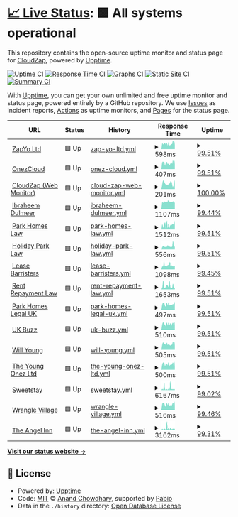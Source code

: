 # [📈 Live Status](https://cloudzap.onezcloud.uk): <!--live status--> **🟩 All systems operational**

This repository contains the open-source uptime monitor and status page for [CloudZap](https://cloudzap.onezcloud.uk), powered by [Upptime](https://github.com/upptime/upptime).

[![Uptime CI](https://github.com/ZapYo-Ltd/CloudZap/workflows/Uptime%20CI/badge.svg)](https://github.com/ZapYo-Ltd/CloudZap/actions?query=workflow%3A%22Uptime+CI%22)
[![Response Time CI](https://github.com/ZapYo-Ltd/CloudZap/workflows/Response%20Time%20CI/badge.svg)](https://github.com/ZapYo-Ltd/CloudZap/actions?query=workflow%3A%22Response+Time+CI%22)
[![Graphs CI](https://github.com/ZapYo-Ltd/CloudZap/workflows/Graphs%20CI/badge.svg)](https://github.com/ZapYo-Ltd/CloudZap/actions?query=workflow%3A%22Graphs+CI%22)
[![Static Site CI](https://github.com/ZapYo-Ltd/CloudZap/workflows/Static%20Site%20CI/badge.svg)](https://github.com/ZapYo-Ltd/CloudZap/actions?query=workflow%3A%22Static+Site+CI%22)
[![Summary CI](https://github.com/ZapYo-Ltd/CloudZap/workflows/Summary%20CI/badge.svg)](https://github.com/ZapYo-Ltd/CloudZap/actions?query=workflow%3A%22Summary+CI%22)

With [Upptime](https://upptime.js.org), you can get your own unlimited and free uptime monitor and status page, powered entirely by a GitHub repository. We use [Issues](https://github.com/ZapYo-Ltd/CloudZap/issues) as incident reports, [Actions](https://github.com/ZapYo-Ltd/CloudZap/actions) as uptime monitors, and [Pages](https://cloudzap.onezcloud.uk) for the status page.

<!--start: status pages-->
<!-- This summary is generated by Upptime (https://github.com/upptime/upptime) -->
<!-- Do not edit this manually, your changes will be overwritten -->
<!-- prettier-ignore -->
| URL | Status | History | Response Time | Uptime |
| --- | ------ | ------- | ------------- | ------ |
| <img alt="" src="https://icons.duckduckgo.com/ip3/zapyo.uk.ico" height="13"> [ZapYo Ltd](https://zapyo.uk) | 🟩 Up | [zap-yo-ltd.yml](https://github.com/ZapYo-Ltd/CloudZap/commits/HEAD/history/zap-yo-ltd.yml) | <details><summary><img alt="Response time graph" src="./graphs/zap-yo-ltd/response-time-week.png" height="20"> 598ms</summary><br><a href="https://cloudzap.onezcloud.uk/history/zap-yo-ltd"><img alt="Response time 609" src="https://img.shields.io/endpoint?url=https%3A%2F%2Fraw.githubusercontent.com%2FZapYo-Ltd%2FCloudZap%2FHEAD%2Fapi%2Fzap-yo-ltd%2Fresponse-time.json"></a><br><a href="https://cloudzap.onezcloud.uk/history/zap-yo-ltd"><img alt="24-hour response time 833" src="https://img.shields.io/endpoint?url=https%3A%2F%2Fraw.githubusercontent.com%2FZapYo-Ltd%2FCloudZap%2FHEAD%2Fapi%2Fzap-yo-ltd%2Fresponse-time-day.json"></a><br><a href="https://cloudzap.onezcloud.uk/history/zap-yo-ltd"><img alt="7-day response time 598" src="https://img.shields.io/endpoint?url=https%3A%2F%2Fraw.githubusercontent.com%2FZapYo-Ltd%2FCloudZap%2FHEAD%2Fapi%2Fzap-yo-ltd%2Fresponse-time-week.json"></a><br><a href="https://cloudzap.onezcloud.uk/history/zap-yo-ltd"><img alt="30-day response time 612" src="https://img.shields.io/endpoint?url=https%3A%2F%2Fraw.githubusercontent.com%2FZapYo-Ltd%2FCloudZap%2FHEAD%2Fapi%2Fzap-yo-ltd%2Fresponse-time-month.json"></a><br><a href="https://cloudzap.onezcloud.uk/history/zap-yo-ltd"><img alt="1-year response time 609" src="https://img.shields.io/endpoint?url=https%3A%2F%2Fraw.githubusercontent.com%2FZapYo-Ltd%2FCloudZap%2FHEAD%2Fapi%2Fzap-yo-ltd%2Fresponse-time-year.json"></a></details> | <details><summary><a href="https://cloudzap.onezcloud.uk/history/zap-yo-ltd">99.51%</a></summary><a href="https://cloudzap.onezcloud.uk/history/zap-yo-ltd"><img alt="All-time uptime 99.80%" src="https://img.shields.io/endpoint?url=https%3A%2F%2Fraw.githubusercontent.com%2FZapYo-Ltd%2FCloudZap%2FHEAD%2Fapi%2Fzap-yo-ltd%2Fuptime.json"></a><br><a href="https://cloudzap.onezcloud.uk/history/zap-yo-ltd"><img alt="24-hour uptime 100.00%" src="https://img.shields.io/endpoint?url=https%3A%2F%2Fraw.githubusercontent.com%2FZapYo-Ltd%2FCloudZap%2FHEAD%2Fapi%2Fzap-yo-ltd%2Fuptime-day.json"></a><br><a href="https://cloudzap.onezcloud.uk/history/zap-yo-ltd"><img alt="7-day uptime 99.51%" src="https://img.shields.io/endpoint?url=https%3A%2F%2Fraw.githubusercontent.com%2FZapYo-Ltd%2FCloudZap%2FHEAD%2Fapi%2Fzap-yo-ltd%2Fuptime-week.json"></a><br><a href="https://cloudzap.onezcloud.uk/history/zap-yo-ltd"><img alt="30-day uptime 99.80%" src="https://img.shields.io/endpoint?url=https%3A%2F%2Fraw.githubusercontent.com%2FZapYo-Ltd%2FCloudZap%2FHEAD%2Fapi%2Fzap-yo-ltd%2Fuptime-month.json"></a><br><a href="https://cloudzap.onezcloud.uk/history/zap-yo-ltd"><img alt="1-year uptime 99.80%" src="https://img.shields.io/endpoint?url=https%3A%2F%2Fraw.githubusercontent.com%2FZapYo-Ltd%2FCloudZap%2FHEAD%2Fapi%2Fzap-yo-ltd%2Fuptime-year.json"></a></details>
| <img alt="" src="https://icons.duckduckgo.com/ip3/onezcloud.uk.ico" height="13"> [OnezCloud](https://onezcloud.uk) | 🟩 Up | [onez-cloud.yml](https://github.com/ZapYo-Ltd/CloudZap/commits/HEAD/history/onez-cloud.yml) | <details><summary><img alt="Response time graph" src="./graphs/onez-cloud/response-time-week.png" height="20"> 407ms</summary><br><a href="https://cloudzap.onezcloud.uk/history/onez-cloud"><img alt="Response time 388" src="https://img.shields.io/endpoint?url=https%3A%2F%2Fraw.githubusercontent.com%2FZapYo-Ltd%2FCloudZap%2FHEAD%2Fapi%2Fonez-cloud%2Fresponse-time.json"></a><br><a href="https://cloudzap.onezcloud.uk/history/onez-cloud"><img alt="24-hour response time 568" src="https://img.shields.io/endpoint?url=https%3A%2F%2Fraw.githubusercontent.com%2FZapYo-Ltd%2FCloudZap%2FHEAD%2Fapi%2Fonez-cloud%2Fresponse-time-day.json"></a><br><a href="https://cloudzap.onezcloud.uk/history/onez-cloud"><img alt="7-day response time 407" src="https://img.shields.io/endpoint?url=https%3A%2F%2Fraw.githubusercontent.com%2FZapYo-Ltd%2FCloudZap%2FHEAD%2Fapi%2Fonez-cloud%2Fresponse-time-week.json"></a><br><a href="https://cloudzap.onezcloud.uk/history/onez-cloud"><img alt="30-day response time 392" src="https://img.shields.io/endpoint?url=https%3A%2F%2Fraw.githubusercontent.com%2FZapYo-Ltd%2FCloudZap%2FHEAD%2Fapi%2Fonez-cloud%2Fresponse-time-month.json"></a><br><a href="https://cloudzap.onezcloud.uk/history/onez-cloud"><img alt="1-year response time 388" src="https://img.shields.io/endpoint?url=https%3A%2F%2Fraw.githubusercontent.com%2FZapYo-Ltd%2FCloudZap%2FHEAD%2Fapi%2Fonez-cloud%2Fresponse-time-year.json"></a></details> | <details><summary><a href="https://cloudzap.onezcloud.uk/history/onez-cloud">99.51%</a></summary><a href="https://cloudzap.onezcloud.uk/history/onez-cloud"><img alt="All-time uptime 99.82%" src="https://img.shields.io/endpoint?url=https%3A%2F%2Fraw.githubusercontent.com%2FZapYo-Ltd%2FCloudZap%2FHEAD%2Fapi%2Fonez-cloud%2Fuptime.json"></a><br><a href="https://cloudzap.onezcloud.uk/history/onez-cloud"><img alt="24-hour uptime 100.00%" src="https://img.shields.io/endpoint?url=https%3A%2F%2Fraw.githubusercontent.com%2FZapYo-Ltd%2FCloudZap%2FHEAD%2Fapi%2Fonez-cloud%2Fuptime-day.json"></a><br><a href="https://cloudzap.onezcloud.uk/history/onez-cloud"><img alt="7-day uptime 99.51%" src="https://img.shields.io/endpoint?url=https%3A%2F%2Fraw.githubusercontent.com%2FZapYo-Ltd%2FCloudZap%2FHEAD%2Fapi%2Fonez-cloud%2Fuptime-week.json"></a><br><a href="https://cloudzap.onezcloud.uk/history/onez-cloud"><img alt="30-day uptime 99.80%" src="https://img.shields.io/endpoint?url=https%3A%2F%2Fraw.githubusercontent.com%2FZapYo-Ltd%2FCloudZap%2FHEAD%2Fapi%2Fonez-cloud%2Fuptime-month.json"></a><br><a href="https://cloudzap.onezcloud.uk/history/onez-cloud"><img alt="1-year uptime 99.82%" src="https://img.shields.io/endpoint?url=https%3A%2F%2Fraw.githubusercontent.com%2FZapYo-Ltd%2FCloudZap%2FHEAD%2Fapi%2Fonez-cloud%2Fuptime-year.json"></a></details>
| <img alt="" src="https://icons.duckduckgo.com/ip3/cloudzap.onezcloud.uk.ico" height="13"> [CloudZap (Web Monitor)](https://cloudzap.onezcloud.uk) | 🟩 Up | [cloud-zap-web-monitor.yml](https://github.com/ZapYo-Ltd/CloudZap/commits/HEAD/history/cloud-zap-web-monitor.yml) | <details><summary><img alt="Response time graph" src="./graphs/cloud-zap-web-monitor/response-time-week.png" height="20"> 201ms</summary><br><a href="https://cloudzap.onezcloud.uk/history/cloud-zap-web-monitor"><img alt="Response time 205" src="https://img.shields.io/endpoint?url=https%3A%2F%2Fraw.githubusercontent.com%2FZapYo-Ltd%2FCloudZap%2FHEAD%2Fapi%2Fcloud-zap-web-monitor%2Fresponse-time.json"></a><br><a href="https://cloudzap.onezcloud.uk/history/cloud-zap-web-monitor"><img alt="24-hour response time 298" src="https://img.shields.io/endpoint?url=https%3A%2F%2Fraw.githubusercontent.com%2FZapYo-Ltd%2FCloudZap%2FHEAD%2Fapi%2Fcloud-zap-web-monitor%2Fresponse-time-day.json"></a><br><a href="https://cloudzap.onezcloud.uk/history/cloud-zap-web-monitor"><img alt="7-day response time 201" src="https://img.shields.io/endpoint?url=https%3A%2F%2Fraw.githubusercontent.com%2FZapYo-Ltd%2FCloudZap%2FHEAD%2Fapi%2Fcloud-zap-web-monitor%2Fresponse-time-week.json"></a><br><a href="https://cloudzap.onezcloud.uk/history/cloud-zap-web-monitor"><img alt="30-day response time 195" src="https://img.shields.io/endpoint?url=https%3A%2F%2Fraw.githubusercontent.com%2FZapYo-Ltd%2FCloudZap%2FHEAD%2Fapi%2Fcloud-zap-web-monitor%2Fresponse-time-month.json"></a><br><a href="https://cloudzap.onezcloud.uk/history/cloud-zap-web-monitor"><img alt="1-year response time 205" src="https://img.shields.io/endpoint?url=https%3A%2F%2Fraw.githubusercontent.com%2FZapYo-Ltd%2FCloudZap%2FHEAD%2Fapi%2Fcloud-zap-web-monitor%2Fresponse-time-year.json"></a></details> | <details><summary><a href="https://cloudzap.onezcloud.uk/history/cloud-zap-web-monitor">100.00%</a></summary><a href="https://cloudzap.onezcloud.uk/history/cloud-zap-web-monitor"><img alt="All-time uptime 99.95%" src="https://img.shields.io/endpoint?url=https%3A%2F%2Fraw.githubusercontent.com%2FZapYo-Ltd%2FCloudZap%2FHEAD%2Fapi%2Fcloud-zap-web-monitor%2Fuptime.json"></a><br><a href="https://cloudzap.onezcloud.uk/history/cloud-zap-web-monitor"><img alt="24-hour uptime 100.00%" src="https://img.shields.io/endpoint?url=https%3A%2F%2Fraw.githubusercontent.com%2FZapYo-Ltd%2FCloudZap%2FHEAD%2Fapi%2Fcloud-zap-web-monitor%2Fuptime-day.json"></a><br><a href="https://cloudzap.onezcloud.uk/history/cloud-zap-web-monitor"><img alt="7-day uptime 100.00%" src="https://img.shields.io/endpoint?url=https%3A%2F%2Fraw.githubusercontent.com%2FZapYo-Ltd%2FCloudZap%2FHEAD%2Fapi%2Fcloud-zap-web-monitor%2Fuptime-week.json"></a><br><a href="https://cloudzap.onezcloud.uk/history/cloud-zap-web-monitor"><img alt="30-day uptime 100.00%" src="https://img.shields.io/endpoint?url=https%3A%2F%2Fraw.githubusercontent.com%2FZapYo-Ltd%2FCloudZap%2FHEAD%2Fapi%2Fcloud-zap-web-monitor%2Fuptime-month.json"></a><br><a href="https://cloudzap.onezcloud.uk/history/cloud-zap-web-monitor"><img alt="1-year uptime 99.95%" src="https://img.shields.io/endpoint?url=https%3A%2F%2Fraw.githubusercontent.com%2FZapYo-Ltd%2FCloudZap%2FHEAD%2Fapi%2Fcloud-zap-web-monitor%2Fuptime-year.json"></a></details>
| <img alt="" src="https://icons.duckduckgo.com/ip3/www.ibraheemdulmeer.com.ico" height="13"> [Ibraheem Dulmeer](https://www.ibraheemdulmeer.com) | 🟩 Up | [ibraheem-dulmeer.yml](https://github.com/ZapYo-Ltd/CloudZap/commits/HEAD/history/ibraheem-dulmeer.yml) | <details><summary><img alt="Response time graph" src="./graphs/ibraheem-dulmeer/response-time-week.png" height="20"> 1107ms</summary><br><a href="https://cloudzap.onezcloud.uk/history/ibraheem-dulmeer"><img alt="Response time 1174" src="https://img.shields.io/endpoint?url=https%3A%2F%2Fraw.githubusercontent.com%2FZapYo-Ltd%2FCloudZap%2FHEAD%2Fapi%2Fibraheem-dulmeer%2Fresponse-time.json"></a><br><a href="https://cloudzap.onezcloud.uk/history/ibraheem-dulmeer"><img alt="24-hour response time 1004" src="https://img.shields.io/endpoint?url=https%3A%2F%2Fraw.githubusercontent.com%2FZapYo-Ltd%2FCloudZap%2FHEAD%2Fapi%2Fibraheem-dulmeer%2Fresponse-time-day.json"></a><br><a href="https://cloudzap.onezcloud.uk/history/ibraheem-dulmeer"><img alt="7-day response time 1107" src="https://img.shields.io/endpoint?url=https%3A%2F%2Fraw.githubusercontent.com%2FZapYo-Ltd%2FCloudZap%2FHEAD%2Fapi%2Fibraheem-dulmeer%2Fresponse-time-week.json"></a><br><a href="https://cloudzap.onezcloud.uk/history/ibraheem-dulmeer"><img alt="30-day response time 1115" src="https://img.shields.io/endpoint?url=https%3A%2F%2Fraw.githubusercontent.com%2FZapYo-Ltd%2FCloudZap%2FHEAD%2Fapi%2Fibraheem-dulmeer%2Fresponse-time-month.json"></a><br><a href="https://cloudzap.onezcloud.uk/history/ibraheem-dulmeer"><img alt="1-year response time 1174" src="https://img.shields.io/endpoint?url=https%3A%2F%2Fraw.githubusercontent.com%2FZapYo-Ltd%2FCloudZap%2FHEAD%2Fapi%2Fibraheem-dulmeer%2Fresponse-time-year.json"></a></details> | <details><summary><a href="https://cloudzap.onezcloud.uk/history/ibraheem-dulmeer">99.44%</a></summary><a href="https://cloudzap.onezcloud.uk/history/ibraheem-dulmeer"><img alt="All-time uptime 99.87%" src="https://img.shields.io/endpoint?url=https%3A%2F%2Fraw.githubusercontent.com%2FZapYo-Ltd%2FCloudZap%2FHEAD%2Fapi%2Fibraheem-dulmeer%2Fuptime.json"></a><br><a href="https://cloudzap.onezcloud.uk/history/ibraheem-dulmeer"><img alt="24-hour uptime 100.00%" src="https://img.shields.io/endpoint?url=https%3A%2F%2Fraw.githubusercontent.com%2FZapYo-Ltd%2FCloudZap%2FHEAD%2Fapi%2Fibraheem-dulmeer%2Fuptime-day.json"></a><br><a href="https://cloudzap.onezcloud.uk/history/ibraheem-dulmeer"><img alt="7-day uptime 99.44%" src="https://img.shields.io/endpoint?url=https%3A%2F%2Fraw.githubusercontent.com%2FZapYo-Ltd%2FCloudZap%2FHEAD%2Fapi%2Fibraheem-dulmeer%2Fuptime-week.json"></a><br><a href="https://cloudzap.onezcloud.uk/history/ibraheem-dulmeer"><img alt="30-day uptime 99.85%" src="https://img.shields.io/endpoint?url=https%3A%2F%2Fraw.githubusercontent.com%2FZapYo-Ltd%2FCloudZap%2FHEAD%2Fapi%2Fibraheem-dulmeer%2Fuptime-month.json"></a><br><a href="https://cloudzap.onezcloud.uk/history/ibraheem-dulmeer"><img alt="1-year uptime 99.87%" src="https://img.shields.io/endpoint?url=https%3A%2F%2Fraw.githubusercontent.com%2FZapYo-Ltd%2FCloudZap%2FHEAD%2Fapi%2Fibraheem-dulmeer%2Fuptime-year.json"></a></details>
| <img alt="" src="https://icons.duckduckgo.com/ip3/parkhomeslaw.com.ico" height="13"> [Park Homes Law](https://parkhomeslaw.com) | 🟩 Up | [park-homes-law.yml](https://github.com/ZapYo-Ltd/CloudZap/commits/HEAD/history/park-homes-law.yml) | <details><summary><img alt="Response time graph" src="./graphs/park-homes-law/response-time-week.png" height="20"> 1512ms</summary><br><a href="https://cloudzap.onezcloud.uk/history/park-homes-law"><img alt="Response time 2512" src="https://img.shields.io/endpoint?url=https%3A%2F%2Fraw.githubusercontent.com%2FZapYo-Ltd%2FCloudZap%2FHEAD%2Fapi%2Fpark-homes-law%2Fresponse-time.json"></a><br><a href="https://cloudzap.onezcloud.uk/history/park-homes-law"><img alt="24-hour response time 2937" src="https://img.shields.io/endpoint?url=https%3A%2F%2Fraw.githubusercontent.com%2FZapYo-Ltd%2FCloudZap%2FHEAD%2Fapi%2Fpark-homes-law%2Fresponse-time-day.json"></a><br><a href="https://cloudzap.onezcloud.uk/history/park-homes-law"><img alt="7-day response time 1512" src="https://img.shields.io/endpoint?url=https%3A%2F%2Fraw.githubusercontent.com%2FZapYo-Ltd%2FCloudZap%2FHEAD%2Fapi%2Fpark-homes-law%2Fresponse-time-week.json"></a><br><a href="https://cloudzap.onezcloud.uk/history/park-homes-law"><img alt="30-day response time 2741" src="https://img.shields.io/endpoint?url=https%3A%2F%2Fraw.githubusercontent.com%2FZapYo-Ltd%2FCloudZap%2FHEAD%2Fapi%2Fpark-homes-law%2Fresponse-time-month.json"></a><br><a href="https://cloudzap.onezcloud.uk/history/park-homes-law"><img alt="1-year response time 2512" src="https://img.shields.io/endpoint?url=https%3A%2F%2Fraw.githubusercontent.com%2FZapYo-Ltd%2FCloudZap%2FHEAD%2Fapi%2Fpark-homes-law%2Fresponse-time-year.json"></a></details> | <details><summary><a href="https://cloudzap.onezcloud.uk/history/park-homes-law">99.51%</a></summary><a href="https://cloudzap.onezcloud.uk/history/park-homes-law"><img alt="All-time uptime 99.81%" src="https://img.shields.io/endpoint?url=https%3A%2F%2Fraw.githubusercontent.com%2FZapYo-Ltd%2FCloudZap%2FHEAD%2Fapi%2Fpark-homes-law%2Fuptime.json"></a><br><a href="https://cloudzap.onezcloud.uk/history/park-homes-law"><img alt="24-hour uptime 100.00%" src="https://img.shields.io/endpoint?url=https%3A%2F%2Fraw.githubusercontent.com%2FZapYo-Ltd%2FCloudZap%2FHEAD%2Fapi%2Fpark-homes-law%2Fuptime-day.json"></a><br><a href="https://cloudzap.onezcloud.uk/history/park-homes-law"><img alt="7-day uptime 99.51%" src="https://img.shields.io/endpoint?url=https%3A%2F%2Fraw.githubusercontent.com%2FZapYo-Ltd%2FCloudZap%2FHEAD%2Fapi%2Fpark-homes-law%2Fuptime-week.json"></a><br><a href="https://cloudzap.onezcloud.uk/history/park-homes-law"><img alt="30-day uptime 99.78%" src="https://img.shields.io/endpoint?url=https%3A%2F%2Fraw.githubusercontent.com%2FZapYo-Ltd%2FCloudZap%2FHEAD%2Fapi%2Fpark-homes-law%2Fuptime-month.json"></a><br><a href="https://cloudzap.onezcloud.uk/history/park-homes-law"><img alt="1-year uptime 99.81%" src="https://img.shields.io/endpoint?url=https%3A%2F%2Fraw.githubusercontent.com%2FZapYo-Ltd%2FCloudZap%2FHEAD%2Fapi%2Fpark-homes-law%2Fuptime-year.json"></a></details>
| <img alt="" src="https://icons.duckduckgo.com/ip3/www.holidayparklaw.com.ico" height="13"> [Holiday Park Law](https://www.holidayparklaw.com) | 🟩 Up | [holiday-park-law.yml](https://github.com/ZapYo-Ltd/CloudZap/commits/HEAD/history/holiday-park-law.yml) | <details><summary><img alt="Response time graph" src="./graphs/holiday-park-law/response-time-week.png" height="20"> 556ms</summary><br><a href="https://cloudzap.onezcloud.uk/history/holiday-park-law"><img alt="Response time 471" src="https://img.shields.io/endpoint?url=https%3A%2F%2Fraw.githubusercontent.com%2FZapYo-Ltd%2FCloudZap%2FHEAD%2Fapi%2Fholiday-park-law%2Fresponse-time.json"></a><br><a href="https://cloudzap.onezcloud.uk/history/holiday-park-law"><img alt="24-hour response time 575" src="https://img.shields.io/endpoint?url=https%3A%2F%2Fraw.githubusercontent.com%2FZapYo-Ltd%2FCloudZap%2FHEAD%2Fapi%2Fholiday-park-law%2Fresponse-time-day.json"></a><br><a href="https://cloudzap.onezcloud.uk/history/holiday-park-law"><img alt="7-day response time 556" src="https://img.shields.io/endpoint?url=https%3A%2F%2Fraw.githubusercontent.com%2FZapYo-Ltd%2FCloudZap%2FHEAD%2Fapi%2Fholiday-park-law%2Fresponse-time-week.json"></a><br><a href="https://cloudzap.onezcloud.uk/history/holiday-park-law"><img alt="30-day response time 488" src="https://img.shields.io/endpoint?url=https%3A%2F%2Fraw.githubusercontent.com%2FZapYo-Ltd%2FCloudZap%2FHEAD%2Fapi%2Fholiday-park-law%2Fresponse-time-month.json"></a><br><a href="https://cloudzap.onezcloud.uk/history/holiday-park-law"><img alt="1-year response time 471" src="https://img.shields.io/endpoint?url=https%3A%2F%2Fraw.githubusercontent.com%2FZapYo-Ltd%2FCloudZap%2FHEAD%2Fapi%2Fholiday-park-law%2Fresponse-time-year.json"></a></details> | <details><summary><a href="https://cloudzap.onezcloud.uk/history/holiday-park-law">99.51%</a></summary><a href="https://cloudzap.onezcloud.uk/history/holiday-park-law"><img alt="All-time uptime 99.90%" src="https://img.shields.io/endpoint?url=https%3A%2F%2Fraw.githubusercontent.com%2FZapYo-Ltd%2FCloudZap%2FHEAD%2Fapi%2Fholiday-park-law%2Fuptime.json"></a><br><a href="https://cloudzap.onezcloud.uk/history/holiday-park-law"><img alt="24-hour uptime 100.00%" src="https://img.shields.io/endpoint?url=https%3A%2F%2Fraw.githubusercontent.com%2FZapYo-Ltd%2FCloudZap%2FHEAD%2Fapi%2Fholiday-park-law%2Fuptime-day.json"></a><br><a href="https://cloudzap.onezcloud.uk/history/holiday-park-law"><img alt="7-day uptime 99.51%" src="https://img.shields.io/endpoint?url=https%3A%2F%2Fraw.githubusercontent.com%2FZapYo-Ltd%2FCloudZap%2FHEAD%2Fapi%2Fholiday-park-law%2Fuptime-week.json"></a><br><a href="https://cloudzap.onezcloud.uk/history/holiday-park-law"><img alt="30-day uptime 99.89%" src="https://img.shields.io/endpoint?url=https%3A%2F%2Fraw.githubusercontent.com%2FZapYo-Ltd%2FCloudZap%2FHEAD%2Fapi%2Fholiday-park-law%2Fuptime-month.json"></a><br><a href="https://cloudzap.onezcloud.uk/history/holiday-park-law"><img alt="1-year uptime 99.90%" src="https://img.shields.io/endpoint?url=https%3A%2F%2Fraw.githubusercontent.com%2FZapYo-Ltd%2FCloudZap%2FHEAD%2Fapi%2Fholiday-park-law%2Fuptime-year.json"></a></details>
| <img alt="" src="https://icons.duckduckgo.com/ip3/leasebarristers.com.ico" height="13"> [Lease Barristers](https://leasebarristers.com) | 🟩 Up | [lease-barristers.yml](https://github.com/ZapYo-Ltd/CloudZap/commits/HEAD/history/lease-barristers.yml) | <details><summary><img alt="Response time graph" src="./graphs/lease-barristers/response-time-week.png" height="20"> 1098ms</summary><br><a href="https://cloudzap.onezcloud.uk/history/lease-barristers"><img alt="Response time 1055" src="https://img.shields.io/endpoint?url=https%3A%2F%2Fraw.githubusercontent.com%2FZapYo-Ltd%2FCloudZap%2FHEAD%2Fapi%2Flease-barristers%2Fresponse-time.json"></a><br><a href="https://cloudzap.onezcloud.uk/history/lease-barristers"><img alt="24-hour response time 1001" src="https://img.shields.io/endpoint?url=https%3A%2F%2Fraw.githubusercontent.com%2FZapYo-Ltd%2FCloudZap%2FHEAD%2Fapi%2Flease-barristers%2Fresponse-time-day.json"></a><br><a href="https://cloudzap.onezcloud.uk/history/lease-barristers"><img alt="7-day response time 1098" src="https://img.shields.io/endpoint?url=https%3A%2F%2Fraw.githubusercontent.com%2FZapYo-Ltd%2FCloudZap%2FHEAD%2Fapi%2Flease-barristers%2Fresponse-time-week.json"></a><br><a href="https://cloudzap.onezcloud.uk/history/lease-barristers"><img alt="30-day response time 1048" src="https://img.shields.io/endpoint?url=https%3A%2F%2Fraw.githubusercontent.com%2FZapYo-Ltd%2FCloudZap%2FHEAD%2Fapi%2Flease-barristers%2Fresponse-time-month.json"></a><br><a href="https://cloudzap.onezcloud.uk/history/lease-barristers"><img alt="1-year response time 1055" src="https://img.shields.io/endpoint?url=https%3A%2F%2Fraw.githubusercontent.com%2FZapYo-Ltd%2FCloudZap%2FHEAD%2Fapi%2Flease-barristers%2Fresponse-time-year.json"></a></details> | <details><summary><a href="https://cloudzap.onezcloud.uk/history/lease-barristers">99.45%</a></summary><a href="https://cloudzap.onezcloud.uk/history/lease-barristers"><img alt="All-time uptime 99.87%" src="https://img.shields.io/endpoint?url=https%3A%2F%2Fraw.githubusercontent.com%2FZapYo-Ltd%2FCloudZap%2FHEAD%2Fapi%2Flease-barristers%2Fuptime.json"></a><br><a href="https://cloudzap.onezcloud.uk/history/lease-barristers"><img alt="24-hour uptime 100.00%" src="https://img.shields.io/endpoint?url=https%3A%2F%2Fraw.githubusercontent.com%2FZapYo-Ltd%2FCloudZap%2FHEAD%2Fapi%2Flease-barristers%2Fuptime-day.json"></a><br><a href="https://cloudzap.onezcloud.uk/history/lease-barristers"><img alt="7-day uptime 99.45%" src="https://img.shields.io/endpoint?url=https%3A%2F%2Fraw.githubusercontent.com%2FZapYo-Ltd%2FCloudZap%2FHEAD%2Fapi%2Flease-barristers%2Fuptime-week.json"></a><br><a href="https://cloudzap.onezcloud.uk/history/lease-barristers"><img alt="30-day uptime 99.85%" src="https://img.shields.io/endpoint?url=https%3A%2F%2Fraw.githubusercontent.com%2FZapYo-Ltd%2FCloudZap%2FHEAD%2Fapi%2Flease-barristers%2Fuptime-month.json"></a><br><a href="https://cloudzap.onezcloud.uk/history/lease-barristers"><img alt="1-year uptime 99.87%" src="https://img.shields.io/endpoint?url=https%3A%2F%2Fraw.githubusercontent.com%2FZapYo-Ltd%2FCloudZap%2FHEAD%2Fapi%2Flease-barristers%2Fuptime-year.json"></a></details>
| <img alt="" src="https://icons.duckduckgo.com/ip3/rentrepaymentlaw.com.ico" height="13"> [Rent Repayment Law](https://rentrepaymentlaw.com) | 🟩 Up | [rent-repayment-law.yml](https://github.com/ZapYo-Ltd/CloudZap/commits/HEAD/history/rent-repayment-law.yml) | <details><summary><img alt="Response time graph" src="./graphs/rent-repayment-law/response-time-week.png" height="20"> 1653ms</summary><br><a href="https://cloudzap.onezcloud.uk/history/rent-repayment-law"><img alt="Response time 1264" src="https://img.shields.io/endpoint?url=https%3A%2F%2Fraw.githubusercontent.com%2FZapYo-Ltd%2FCloudZap%2FHEAD%2Fapi%2Frent-repayment-law%2Fresponse-time.json"></a><br><a href="https://cloudzap.onezcloud.uk/history/rent-repayment-law"><img alt="24-hour response time 884" src="https://img.shields.io/endpoint?url=https%3A%2F%2Fraw.githubusercontent.com%2FZapYo-Ltd%2FCloudZap%2FHEAD%2Fapi%2Frent-repayment-law%2Fresponse-time-day.json"></a><br><a href="https://cloudzap.onezcloud.uk/history/rent-repayment-law"><img alt="7-day response time 1653" src="https://img.shields.io/endpoint?url=https%3A%2F%2Fraw.githubusercontent.com%2FZapYo-Ltd%2FCloudZap%2FHEAD%2Fapi%2Frent-repayment-law%2Fresponse-time-week.json"></a><br><a href="https://cloudzap.onezcloud.uk/history/rent-repayment-law"><img alt="30-day response time 1270" src="https://img.shields.io/endpoint?url=https%3A%2F%2Fraw.githubusercontent.com%2FZapYo-Ltd%2FCloudZap%2FHEAD%2Fapi%2Frent-repayment-law%2Fresponse-time-month.json"></a><br><a href="https://cloudzap.onezcloud.uk/history/rent-repayment-law"><img alt="1-year response time 1264" src="https://img.shields.io/endpoint?url=https%3A%2F%2Fraw.githubusercontent.com%2FZapYo-Ltd%2FCloudZap%2FHEAD%2Fapi%2Frent-repayment-law%2Fresponse-time-year.json"></a></details> | <details><summary><a href="https://cloudzap.onezcloud.uk/history/rent-repayment-law">99.51%</a></summary><a href="https://cloudzap.onezcloud.uk/history/rent-repayment-law"><img alt="All-time uptime 99.90%" src="https://img.shields.io/endpoint?url=https%3A%2F%2Fraw.githubusercontent.com%2FZapYo-Ltd%2FCloudZap%2FHEAD%2Fapi%2Frent-repayment-law%2Fuptime.json"></a><br><a href="https://cloudzap.onezcloud.uk/history/rent-repayment-law"><img alt="24-hour uptime 100.00%" src="https://img.shields.io/endpoint?url=https%3A%2F%2Fraw.githubusercontent.com%2FZapYo-Ltd%2FCloudZap%2FHEAD%2Fapi%2Frent-repayment-law%2Fuptime-day.json"></a><br><a href="https://cloudzap.onezcloud.uk/history/rent-repayment-law"><img alt="7-day uptime 99.51%" src="https://img.shields.io/endpoint?url=https%3A%2F%2Fraw.githubusercontent.com%2FZapYo-Ltd%2FCloudZap%2FHEAD%2Fapi%2Frent-repayment-law%2Fuptime-week.json"></a><br><a href="https://cloudzap.onezcloud.uk/history/rent-repayment-law"><img alt="30-day uptime 99.89%" src="https://img.shields.io/endpoint?url=https%3A%2F%2Fraw.githubusercontent.com%2FZapYo-Ltd%2FCloudZap%2FHEAD%2Fapi%2Frent-repayment-law%2Fuptime-month.json"></a><br><a href="https://cloudzap.onezcloud.uk/history/rent-repayment-law"><img alt="1-year uptime 99.90%" src="https://img.shields.io/endpoint?url=https%3A%2F%2Fraw.githubusercontent.com%2FZapYo-Ltd%2FCloudZap%2FHEAD%2Fapi%2Frent-repayment-law%2Fuptime-year.json"></a></details>
| <img alt="" src="https://icons.duckduckgo.com/ip3/parkhomeslegal.uk.ico" height="13"> [Park Homes Legal UK](https://parkhomeslegal.uk) | 🟩 Up | [park-homes-legal-uk.yml](https://github.com/ZapYo-Ltd/CloudZap/commits/HEAD/history/park-homes-legal-uk.yml) | <details><summary><img alt="Response time graph" src="./graphs/park-homes-legal-uk/response-time-week.png" height="20"> 497ms</summary><br><a href="https://cloudzap.onezcloud.uk/history/park-homes-legal-uk"><img alt="Response time 520" src="https://img.shields.io/endpoint?url=https%3A%2F%2Fraw.githubusercontent.com%2FZapYo-Ltd%2FCloudZap%2FHEAD%2Fapi%2Fpark-homes-legal-uk%2Fresponse-time.json"></a><br><a href="https://cloudzap.onezcloud.uk/history/park-homes-legal-uk"><img alt="24-hour response time 724" src="https://img.shields.io/endpoint?url=https%3A%2F%2Fraw.githubusercontent.com%2FZapYo-Ltd%2FCloudZap%2FHEAD%2Fapi%2Fpark-homes-legal-uk%2Fresponse-time-day.json"></a><br><a href="https://cloudzap.onezcloud.uk/history/park-homes-legal-uk"><img alt="7-day response time 497" src="https://img.shields.io/endpoint?url=https%3A%2F%2Fraw.githubusercontent.com%2FZapYo-Ltd%2FCloudZap%2FHEAD%2Fapi%2Fpark-homes-legal-uk%2Fresponse-time-week.json"></a><br><a href="https://cloudzap.onezcloud.uk/history/park-homes-legal-uk"><img alt="30-day response time 521" src="https://img.shields.io/endpoint?url=https%3A%2F%2Fraw.githubusercontent.com%2FZapYo-Ltd%2FCloudZap%2FHEAD%2Fapi%2Fpark-homes-legal-uk%2Fresponse-time-month.json"></a><br><a href="https://cloudzap.onezcloud.uk/history/park-homes-legal-uk"><img alt="1-year response time 520" src="https://img.shields.io/endpoint?url=https%3A%2F%2Fraw.githubusercontent.com%2FZapYo-Ltd%2FCloudZap%2FHEAD%2Fapi%2Fpark-homes-legal-uk%2Fresponse-time-year.json"></a></details> | <details><summary><a href="https://cloudzap.onezcloud.uk/history/park-homes-legal-uk">99.51%</a></summary><a href="https://cloudzap.onezcloud.uk/history/park-homes-legal-uk"><img alt="All-time uptime 99.83%" src="https://img.shields.io/endpoint?url=https%3A%2F%2Fraw.githubusercontent.com%2FZapYo-Ltd%2FCloudZap%2FHEAD%2Fapi%2Fpark-homes-legal-uk%2Fuptime.json"></a><br><a href="https://cloudzap.onezcloud.uk/history/park-homes-legal-uk"><img alt="24-hour uptime 100.00%" src="https://img.shields.io/endpoint?url=https%3A%2F%2Fraw.githubusercontent.com%2FZapYo-Ltd%2FCloudZap%2FHEAD%2Fapi%2Fpark-homes-legal-uk%2Fuptime-day.json"></a><br><a href="https://cloudzap.onezcloud.uk/history/park-homes-legal-uk"><img alt="7-day uptime 99.51%" src="https://img.shields.io/endpoint?url=https%3A%2F%2Fraw.githubusercontent.com%2FZapYo-Ltd%2FCloudZap%2FHEAD%2Fapi%2Fpark-homes-legal-uk%2Fuptime-week.json"></a><br><a href="https://cloudzap.onezcloud.uk/history/park-homes-legal-uk"><img alt="30-day uptime 99.81%" src="https://img.shields.io/endpoint?url=https%3A%2F%2Fraw.githubusercontent.com%2FZapYo-Ltd%2FCloudZap%2FHEAD%2Fapi%2Fpark-homes-legal-uk%2Fuptime-month.json"></a><br><a href="https://cloudzap.onezcloud.uk/history/park-homes-legal-uk"><img alt="1-year uptime 99.83%" src="https://img.shields.io/endpoint?url=https%3A%2F%2Fraw.githubusercontent.com%2FZapYo-Ltd%2FCloudZap%2FHEAD%2Fapi%2Fpark-homes-legal-uk%2Fuptime-year.json"></a></details>
| <img alt="" src="https://icons.duckduckgo.com/ip3/ukbuzz.uk.ico" height="13"> [UK Buzz](https://ukbuzz.uk) | 🟩 Up | [uk-buzz.yml](https://github.com/ZapYo-Ltd/CloudZap/commits/HEAD/history/uk-buzz.yml) | <details><summary><img alt="Response time graph" src="./graphs/uk-buzz/response-time-week.png" height="20"> 510ms</summary><br><a href="https://cloudzap.onezcloud.uk/history/uk-buzz"><img alt="Response time 489" src="https://img.shields.io/endpoint?url=https%3A%2F%2Fraw.githubusercontent.com%2FZapYo-Ltd%2FCloudZap%2FHEAD%2Fapi%2Fuk-buzz%2Fresponse-time.json"></a><br><a href="https://cloudzap.onezcloud.uk/history/uk-buzz"><img alt="24-hour response time 711" src="https://img.shields.io/endpoint?url=https%3A%2F%2Fraw.githubusercontent.com%2FZapYo-Ltd%2FCloudZap%2FHEAD%2Fapi%2Fuk-buzz%2Fresponse-time-day.json"></a><br><a href="https://cloudzap.onezcloud.uk/history/uk-buzz"><img alt="7-day response time 510" src="https://img.shields.io/endpoint?url=https%3A%2F%2Fraw.githubusercontent.com%2FZapYo-Ltd%2FCloudZap%2FHEAD%2Fapi%2Fuk-buzz%2Fresponse-time-week.json"></a><br><a href="https://cloudzap.onezcloud.uk/history/uk-buzz"><img alt="30-day response time 477" src="https://img.shields.io/endpoint?url=https%3A%2F%2Fraw.githubusercontent.com%2FZapYo-Ltd%2FCloudZap%2FHEAD%2Fapi%2Fuk-buzz%2Fresponse-time-month.json"></a><br><a href="https://cloudzap.onezcloud.uk/history/uk-buzz"><img alt="1-year response time 489" src="https://img.shields.io/endpoint?url=https%3A%2F%2Fraw.githubusercontent.com%2FZapYo-Ltd%2FCloudZap%2FHEAD%2Fapi%2Fuk-buzz%2Fresponse-time-year.json"></a></details> | <details><summary><a href="https://cloudzap.onezcloud.uk/history/uk-buzz">99.51%</a></summary><a href="https://cloudzap.onezcloud.uk/history/uk-buzz"><img alt="All-time uptime 99.78%" src="https://img.shields.io/endpoint?url=https%3A%2F%2Fraw.githubusercontent.com%2FZapYo-Ltd%2FCloudZap%2FHEAD%2Fapi%2Fuk-buzz%2Fuptime.json"></a><br><a href="https://cloudzap.onezcloud.uk/history/uk-buzz"><img alt="24-hour uptime 100.00%" src="https://img.shields.io/endpoint?url=https%3A%2F%2Fraw.githubusercontent.com%2FZapYo-Ltd%2FCloudZap%2FHEAD%2Fapi%2Fuk-buzz%2Fuptime-day.json"></a><br><a href="https://cloudzap.onezcloud.uk/history/uk-buzz"><img alt="7-day uptime 99.51%" src="https://img.shields.io/endpoint?url=https%3A%2F%2Fraw.githubusercontent.com%2FZapYo-Ltd%2FCloudZap%2FHEAD%2Fapi%2Fuk-buzz%2Fuptime-week.json"></a><br><a href="https://cloudzap.onezcloud.uk/history/uk-buzz"><img alt="30-day uptime 99.77%" src="https://img.shields.io/endpoint?url=https%3A%2F%2Fraw.githubusercontent.com%2FZapYo-Ltd%2FCloudZap%2FHEAD%2Fapi%2Fuk-buzz%2Fuptime-month.json"></a><br><a href="https://cloudzap.onezcloud.uk/history/uk-buzz"><img alt="1-year uptime 99.78%" src="https://img.shields.io/endpoint?url=https%3A%2F%2Fraw.githubusercontent.com%2FZapYo-Ltd%2FCloudZap%2FHEAD%2Fapi%2Fuk-buzz%2Fuptime-year.json"></a></details>
| <img alt="" src="https://icons.duckduckgo.com/ip3/willyoung.uk.ico" height="13"> [Will Young](https://willyoung.uk) | 🟩 Up | [will-young.yml](https://github.com/ZapYo-Ltd/CloudZap/commits/HEAD/history/will-young.yml) | <details><summary><img alt="Response time graph" src="./graphs/will-young/response-time-week.png" height="20"> 505ms</summary><br><a href="https://cloudzap.onezcloud.uk/history/will-young"><img alt="Response time 506" src="https://img.shields.io/endpoint?url=https%3A%2F%2Fraw.githubusercontent.com%2FZapYo-Ltd%2FCloudZap%2FHEAD%2Fapi%2Fwill-young%2Fresponse-time.json"></a><br><a href="https://cloudzap.onezcloud.uk/history/will-young"><img alt="24-hour response time 700" src="https://img.shields.io/endpoint?url=https%3A%2F%2Fraw.githubusercontent.com%2FZapYo-Ltd%2FCloudZap%2FHEAD%2Fapi%2Fwill-young%2Fresponse-time-day.json"></a><br><a href="https://cloudzap.onezcloud.uk/history/will-young"><img alt="7-day response time 505" src="https://img.shields.io/endpoint?url=https%3A%2F%2Fraw.githubusercontent.com%2FZapYo-Ltd%2FCloudZap%2FHEAD%2Fapi%2Fwill-young%2Fresponse-time-week.json"></a><br><a href="https://cloudzap.onezcloud.uk/history/will-young"><img alt="30-day response time 504" src="https://img.shields.io/endpoint?url=https%3A%2F%2Fraw.githubusercontent.com%2FZapYo-Ltd%2FCloudZap%2FHEAD%2Fapi%2Fwill-young%2Fresponse-time-month.json"></a><br><a href="https://cloudzap.onezcloud.uk/history/will-young"><img alt="1-year response time 506" src="https://img.shields.io/endpoint?url=https%3A%2F%2Fraw.githubusercontent.com%2FZapYo-Ltd%2FCloudZap%2FHEAD%2Fapi%2Fwill-young%2Fresponse-time-year.json"></a></details> | <details><summary><a href="https://cloudzap.onezcloud.uk/history/will-young">99.51%</a></summary><a href="https://cloudzap.onezcloud.uk/history/will-young"><img alt="All-time uptime 99.83%" src="https://img.shields.io/endpoint?url=https%3A%2F%2Fraw.githubusercontent.com%2FZapYo-Ltd%2FCloudZap%2FHEAD%2Fapi%2Fwill-young%2Fuptime.json"></a><br><a href="https://cloudzap.onezcloud.uk/history/will-young"><img alt="24-hour uptime 100.00%" src="https://img.shields.io/endpoint?url=https%3A%2F%2Fraw.githubusercontent.com%2FZapYo-Ltd%2FCloudZap%2FHEAD%2Fapi%2Fwill-young%2Fuptime-day.json"></a><br><a href="https://cloudzap.onezcloud.uk/history/will-young"><img alt="7-day uptime 99.51%" src="https://img.shields.io/endpoint?url=https%3A%2F%2Fraw.githubusercontent.com%2FZapYo-Ltd%2FCloudZap%2FHEAD%2Fapi%2Fwill-young%2Fuptime-week.json"></a><br><a href="https://cloudzap.onezcloud.uk/history/will-young"><img alt="30-day uptime 99.81%" src="https://img.shields.io/endpoint?url=https%3A%2F%2Fraw.githubusercontent.com%2FZapYo-Ltd%2FCloudZap%2FHEAD%2Fapi%2Fwill-young%2Fuptime-month.json"></a><br><a href="https://cloudzap.onezcloud.uk/history/will-young"><img alt="1-year uptime 99.83%" src="https://img.shields.io/endpoint?url=https%3A%2F%2Fraw.githubusercontent.com%2FZapYo-Ltd%2FCloudZap%2FHEAD%2Fapi%2Fwill-young%2Fuptime-year.json"></a></details>
| <img alt="" src="https://icons.duckduckgo.com/ip3/theyoungonez.uk.ico" height="13"> [The Young Onez Ltd](https://theyoungonez.uk) | 🟩 Up | [the-young-onez-ltd.yml](https://github.com/ZapYo-Ltd/CloudZap/commits/HEAD/history/the-young-onez-ltd.yml) | <details><summary><img alt="Response time graph" src="./graphs/the-young-onez-ltd/response-time-week.png" height="20"> 500ms</summary><br><a href="https://cloudzap.onezcloud.uk/history/the-young-onez-ltd"><img alt="Response time 498" src="https://img.shields.io/endpoint?url=https%3A%2F%2Fraw.githubusercontent.com%2FZapYo-Ltd%2FCloudZap%2FHEAD%2Fapi%2Fthe-young-onez-ltd%2Fresponse-time.json"></a><br><a href="https://cloudzap.onezcloud.uk/history/the-young-onez-ltd"><img alt="24-hour response time 712" src="https://img.shields.io/endpoint?url=https%3A%2F%2Fraw.githubusercontent.com%2FZapYo-Ltd%2FCloudZap%2FHEAD%2Fapi%2Fthe-young-onez-ltd%2Fresponse-time-day.json"></a><br><a href="https://cloudzap.onezcloud.uk/history/the-young-onez-ltd"><img alt="7-day response time 500" src="https://img.shields.io/endpoint?url=https%3A%2F%2Fraw.githubusercontent.com%2FZapYo-Ltd%2FCloudZap%2FHEAD%2Fapi%2Fthe-young-onez-ltd%2Fresponse-time-week.json"></a><br><a href="https://cloudzap.onezcloud.uk/history/the-young-onez-ltd"><img alt="30-day response time 494" src="https://img.shields.io/endpoint?url=https%3A%2F%2Fraw.githubusercontent.com%2FZapYo-Ltd%2FCloudZap%2FHEAD%2Fapi%2Fthe-young-onez-ltd%2Fresponse-time-month.json"></a><br><a href="https://cloudzap.onezcloud.uk/history/the-young-onez-ltd"><img alt="1-year response time 498" src="https://img.shields.io/endpoint?url=https%3A%2F%2Fraw.githubusercontent.com%2FZapYo-Ltd%2FCloudZap%2FHEAD%2Fapi%2Fthe-young-onez-ltd%2Fresponse-time-year.json"></a></details> | <details><summary><a href="https://cloudzap.onezcloud.uk/history/the-young-onez-ltd">99.51%</a></summary><a href="https://cloudzap.onezcloud.uk/history/the-young-onez-ltd"><img alt="All-time uptime 99.83%" src="https://img.shields.io/endpoint?url=https%3A%2F%2Fraw.githubusercontent.com%2FZapYo-Ltd%2FCloudZap%2FHEAD%2Fapi%2Fthe-young-onez-ltd%2Fuptime.json"></a><br><a href="https://cloudzap.onezcloud.uk/history/the-young-onez-ltd"><img alt="24-hour uptime 100.00%" src="https://img.shields.io/endpoint?url=https%3A%2F%2Fraw.githubusercontent.com%2FZapYo-Ltd%2FCloudZap%2FHEAD%2Fapi%2Fthe-young-onez-ltd%2Fuptime-day.json"></a><br><a href="https://cloudzap.onezcloud.uk/history/the-young-onez-ltd"><img alt="7-day uptime 99.51%" src="https://img.shields.io/endpoint?url=https%3A%2F%2Fraw.githubusercontent.com%2FZapYo-Ltd%2FCloudZap%2FHEAD%2Fapi%2Fthe-young-onez-ltd%2Fuptime-week.json"></a><br><a href="https://cloudzap.onezcloud.uk/history/the-young-onez-ltd"><img alt="30-day uptime 99.81%" src="https://img.shields.io/endpoint?url=https%3A%2F%2Fraw.githubusercontent.com%2FZapYo-Ltd%2FCloudZap%2FHEAD%2Fapi%2Fthe-young-onez-ltd%2Fuptime-month.json"></a><br><a href="https://cloudzap.onezcloud.uk/history/the-young-onez-ltd"><img alt="1-year uptime 99.83%" src="https://img.shields.io/endpoint?url=https%3A%2F%2Fraw.githubusercontent.com%2FZapYo-Ltd%2FCloudZap%2FHEAD%2Fapi%2Fthe-young-onez-ltd%2Fuptime-year.json"></a></details>
| <img alt="" src="https://icons.duckduckgo.com/ip3/sweetstay.uk.ico" height="13"> [Sweetstay](https://sweetstay.uk) | 🟩 Up | [sweetstay.yml](https://github.com/ZapYo-Ltd/CloudZap/commits/HEAD/history/sweetstay.yml) | <details><summary><img alt="Response time graph" src="./graphs/sweetstay/response-time-week.png" height="20"> 6167ms</summary><br><a href="https://cloudzap.onezcloud.uk/history/sweetstay"><img alt="Response time 5507" src="https://img.shields.io/endpoint?url=https%3A%2F%2Fraw.githubusercontent.com%2FZapYo-Ltd%2FCloudZap%2FHEAD%2Fapi%2Fsweetstay%2Fresponse-time.json"></a><br><a href="https://cloudzap.onezcloud.uk/history/sweetstay"><img alt="24-hour response time 8276" src="https://img.shields.io/endpoint?url=https%3A%2F%2Fraw.githubusercontent.com%2FZapYo-Ltd%2FCloudZap%2FHEAD%2Fapi%2Fsweetstay%2Fresponse-time-day.json"></a><br><a href="https://cloudzap.onezcloud.uk/history/sweetstay"><img alt="7-day response time 6167" src="https://img.shields.io/endpoint?url=https%3A%2F%2Fraw.githubusercontent.com%2FZapYo-Ltd%2FCloudZap%2FHEAD%2Fapi%2Fsweetstay%2Fresponse-time-week.json"></a><br><a href="https://cloudzap.onezcloud.uk/history/sweetstay"><img alt="30-day response time 6370" src="https://img.shields.io/endpoint?url=https%3A%2F%2Fraw.githubusercontent.com%2FZapYo-Ltd%2FCloudZap%2FHEAD%2Fapi%2Fsweetstay%2Fresponse-time-month.json"></a><br><a href="https://cloudzap.onezcloud.uk/history/sweetstay"><img alt="1-year response time 5507" src="https://img.shields.io/endpoint?url=https%3A%2F%2Fraw.githubusercontent.com%2FZapYo-Ltd%2FCloudZap%2FHEAD%2Fapi%2Fsweetstay%2Fresponse-time-year.json"></a></details> | <details><summary><a href="https://cloudzap.onezcloud.uk/history/sweetstay">99.02%</a></summary><a href="https://cloudzap.onezcloud.uk/history/sweetstay"><img alt="All-time uptime 99.68%" src="https://img.shields.io/endpoint?url=https%3A%2F%2Fraw.githubusercontent.com%2FZapYo-Ltd%2FCloudZap%2FHEAD%2Fapi%2Fsweetstay%2Fuptime.json"></a><br><a href="https://cloudzap.onezcloud.uk/history/sweetstay"><img alt="24-hour uptime 98.91%" src="https://img.shields.io/endpoint?url=https%3A%2F%2Fraw.githubusercontent.com%2FZapYo-Ltd%2FCloudZap%2FHEAD%2Fapi%2Fsweetstay%2Fuptime-day.json"></a><br><a href="https://cloudzap.onezcloud.uk/history/sweetstay"><img alt="7-day uptime 99.02%" src="https://img.shields.io/endpoint?url=https%3A%2F%2Fraw.githubusercontent.com%2FZapYo-Ltd%2FCloudZap%2FHEAD%2Fapi%2Fsweetstay%2Fuptime-week.json"></a><br><a href="https://cloudzap.onezcloud.uk/history/sweetstay"><img alt="30-day uptime 99.63%" src="https://img.shields.io/endpoint?url=https%3A%2F%2Fraw.githubusercontent.com%2FZapYo-Ltd%2FCloudZap%2FHEAD%2Fapi%2Fsweetstay%2Fuptime-month.json"></a><br><a href="https://cloudzap.onezcloud.uk/history/sweetstay"><img alt="1-year uptime 99.68%" src="https://img.shields.io/endpoint?url=https%3A%2F%2Fraw.githubusercontent.com%2FZapYo-Ltd%2FCloudZap%2FHEAD%2Fapi%2Fsweetstay%2Fuptime-year.json"></a></details>
| <img alt="" src="https://icons.duckduckgo.com/ip3/wranglevillage.uk.ico" height="13"> [Wrangle Village](https://wranglevillage.uk) | 🟩 Up | [wrangle-village.yml](https://github.com/ZapYo-Ltd/CloudZap/commits/HEAD/history/wrangle-village.yml) | <details><summary><img alt="Response time graph" src="./graphs/wrangle-village/response-time-week.png" height="20"> 516ms</summary><br><a href="https://cloudzap.onezcloud.uk/history/wrangle-village"><img alt="Response time 511" src="https://img.shields.io/endpoint?url=https%3A%2F%2Fraw.githubusercontent.com%2FZapYo-Ltd%2FCloudZap%2FHEAD%2Fapi%2Fwrangle-village%2Fresponse-time.json"></a><br><a href="https://cloudzap.onezcloud.uk/history/wrangle-village"><img alt="24-hour response time 775" src="https://img.shields.io/endpoint?url=https%3A%2F%2Fraw.githubusercontent.com%2FZapYo-Ltd%2FCloudZap%2FHEAD%2Fapi%2Fwrangle-village%2Fresponse-time-day.json"></a><br><a href="https://cloudzap.onezcloud.uk/history/wrangle-village"><img alt="7-day response time 516" src="https://img.shields.io/endpoint?url=https%3A%2F%2Fraw.githubusercontent.com%2FZapYo-Ltd%2FCloudZap%2FHEAD%2Fapi%2Fwrangle-village%2Fresponse-time-week.json"></a><br><a href="https://cloudzap.onezcloud.uk/history/wrangle-village"><img alt="30-day response time 521" src="https://img.shields.io/endpoint?url=https%3A%2F%2Fraw.githubusercontent.com%2FZapYo-Ltd%2FCloudZap%2FHEAD%2Fapi%2Fwrangle-village%2Fresponse-time-month.json"></a><br><a href="https://cloudzap.onezcloud.uk/history/wrangle-village"><img alt="1-year response time 511" src="https://img.shields.io/endpoint?url=https%3A%2F%2Fraw.githubusercontent.com%2FZapYo-Ltd%2FCloudZap%2FHEAD%2Fapi%2Fwrangle-village%2Fresponse-time-year.json"></a></details> | <details><summary><a href="https://cloudzap.onezcloud.uk/history/wrangle-village">99.46%</a></summary><a href="https://cloudzap.onezcloud.uk/history/wrangle-village"><img alt="All-time uptime 99.81%" src="https://img.shields.io/endpoint?url=https%3A%2F%2Fraw.githubusercontent.com%2FZapYo-Ltd%2FCloudZap%2FHEAD%2Fapi%2Fwrangle-village%2Fuptime.json"></a><br><a href="https://cloudzap.onezcloud.uk/history/wrangle-village"><img alt="24-hour uptime 100.00%" src="https://img.shields.io/endpoint?url=https%3A%2F%2Fraw.githubusercontent.com%2FZapYo-Ltd%2FCloudZap%2FHEAD%2Fapi%2Fwrangle-village%2Fuptime-day.json"></a><br><a href="https://cloudzap.onezcloud.uk/history/wrangle-village"><img alt="7-day uptime 99.46%" src="https://img.shields.io/endpoint?url=https%3A%2F%2Fraw.githubusercontent.com%2FZapYo-Ltd%2FCloudZap%2FHEAD%2Fapi%2Fwrangle-village%2Fuptime-week.json"></a><br><a href="https://cloudzap.onezcloud.uk/history/wrangle-village"><img alt="30-day uptime 99.79%" src="https://img.shields.io/endpoint?url=https%3A%2F%2Fraw.githubusercontent.com%2FZapYo-Ltd%2FCloudZap%2FHEAD%2Fapi%2Fwrangle-village%2Fuptime-month.json"></a><br><a href="https://cloudzap.onezcloud.uk/history/wrangle-village"><img alt="1-year uptime 99.81%" src="https://img.shields.io/endpoint?url=https%3A%2F%2Fraw.githubusercontent.com%2FZapYo-Ltd%2FCloudZap%2FHEAD%2Fapi%2Fwrangle-village%2Fuptime-year.json"></a></details>
| <img alt="" src="https://icons.duckduckgo.com/ip3/theangelinn.uk.ico" height="13"> [The Angel Inn](https://theangelinn.uk) | 🟩 Up | [the-angel-inn.yml](https://github.com/ZapYo-Ltd/CloudZap/commits/HEAD/history/the-angel-inn.yml) | <details><summary><img alt="Response time graph" src="./graphs/the-angel-inn/response-time-week.png" height="20"> 3162ms</summary><br><a href="https://cloudzap.onezcloud.uk/history/the-angel-inn"><img alt="Response time 2660" src="https://img.shields.io/endpoint?url=https%3A%2F%2Fraw.githubusercontent.com%2FZapYo-Ltd%2FCloudZap%2FHEAD%2Fapi%2Fthe-angel-inn%2Fresponse-time.json"></a><br><a href="https://cloudzap.onezcloud.uk/history/the-angel-inn"><img alt="24-hour response time 8043" src="https://img.shields.io/endpoint?url=https%3A%2F%2Fraw.githubusercontent.com%2FZapYo-Ltd%2FCloudZap%2FHEAD%2Fapi%2Fthe-angel-inn%2Fresponse-time-day.json"></a><br><a href="https://cloudzap.onezcloud.uk/history/the-angel-inn"><img alt="7-day response time 3162" src="https://img.shields.io/endpoint?url=https%3A%2F%2Fraw.githubusercontent.com%2FZapYo-Ltd%2FCloudZap%2FHEAD%2Fapi%2Fthe-angel-inn%2Fresponse-time-week.json"></a><br><a href="https://cloudzap.onezcloud.uk/history/the-angel-inn"><img alt="30-day response time 2767" src="https://img.shields.io/endpoint?url=https%3A%2F%2Fraw.githubusercontent.com%2FZapYo-Ltd%2FCloudZap%2FHEAD%2Fapi%2Fthe-angel-inn%2Fresponse-time-month.json"></a><br><a href="https://cloudzap.onezcloud.uk/history/the-angel-inn"><img alt="1-year response time 2660" src="https://img.shields.io/endpoint?url=https%3A%2F%2Fraw.githubusercontent.com%2FZapYo-Ltd%2FCloudZap%2FHEAD%2Fapi%2Fthe-angel-inn%2Fresponse-time-year.json"></a></details> | <details><summary><a href="https://cloudzap.onezcloud.uk/history/the-angel-inn">99.31%</a></summary><a href="https://cloudzap.onezcloud.uk/history/the-angel-inn"><img alt="All-time uptime 98.72%" src="https://img.shields.io/endpoint?url=https%3A%2F%2Fraw.githubusercontent.com%2FZapYo-Ltd%2FCloudZap%2FHEAD%2Fapi%2Fthe-angel-inn%2Fuptime.json"></a><br><a href="https://cloudzap.onezcloud.uk/history/the-angel-inn"><img alt="24-hour uptime 99.00%" src="https://img.shields.io/endpoint?url=https%3A%2F%2Fraw.githubusercontent.com%2FZapYo-Ltd%2FCloudZap%2FHEAD%2Fapi%2Fthe-angel-inn%2Fuptime-day.json"></a><br><a href="https://cloudzap.onezcloud.uk/history/the-angel-inn"><img alt="7-day uptime 99.31%" src="https://img.shields.io/endpoint?url=https%3A%2F%2Fraw.githubusercontent.com%2FZapYo-Ltd%2FCloudZap%2FHEAD%2Fapi%2Fthe-angel-inn%2Fuptime-week.json"></a><br><a href="https://cloudzap.onezcloud.uk/history/the-angel-inn"><img alt="30-day uptime 98.72%" src="https://img.shields.io/endpoint?url=https%3A%2F%2Fraw.githubusercontent.com%2FZapYo-Ltd%2FCloudZap%2FHEAD%2Fapi%2Fthe-angel-inn%2Fuptime-month.json"></a><br><a href="https://cloudzap.onezcloud.uk/history/the-angel-inn"><img alt="1-year uptime 98.72%" src="https://img.shields.io/endpoint?url=https%3A%2F%2Fraw.githubusercontent.com%2FZapYo-Ltd%2FCloudZap%2FHEAD%2Fapi%2Fthe-angel-inn%2Fuptime-year.json"></a></details>

<!--end: status pages-->

[**Visit our status website →**](https://cloudzap.onezcloud.uk)

## 📄 License

- Powered by: [Upptime](https://github.com/upptime/upptime)
- Code: [MIT](./LICENSE) © [Anand Chowdhary](https://anandchowdhary.com), supported by [Pabio](https://pabio.com)
- Data in the `./history` directory: [Open Database License](https://opendatacommons.org/licenses/odbl/1-0/)
